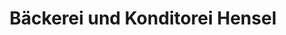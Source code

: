 ---
title: "Bäckerei und Konditorei Hensel"
url: /hiddenhausen/baeckerei-und-konditorei-hensel/
shop: Bäckerei
---